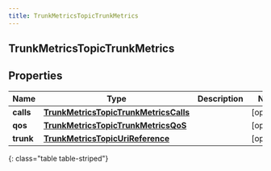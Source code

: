 ```yaml
---
title: TrunkMetricsTopicTrunkMetrics
---
```


## TrunkMetricsTopicTrunkMetrics

## Properties

| Name      | Type                                                                                                 | Description | Notes      |
| --------- | ---------------------------------------------------------------------------------------------------- | ----------- | ---------- |
| **calls** | <!----><!---->[**TrunkMetricsTopicTrunkMetricsCalls**](TrunkMetricsTopicTrunkMetricsCalls.md)<!----> |             | [optional] |
| **qos**   | <!----><!---->[**TrunkMetricsTopicTrunkMetricsQoS**](TrunkMetricsTopicTrunkMetricsQoS.md)<!---->     |             | [optional] |
| **trunk** | <!----><!---->[**TrunkMetricsTopicUriReference**](TrunkMetricsTopicUriReference.md)<!---->           |             | [optional] |

{: class="table table-striped"}
